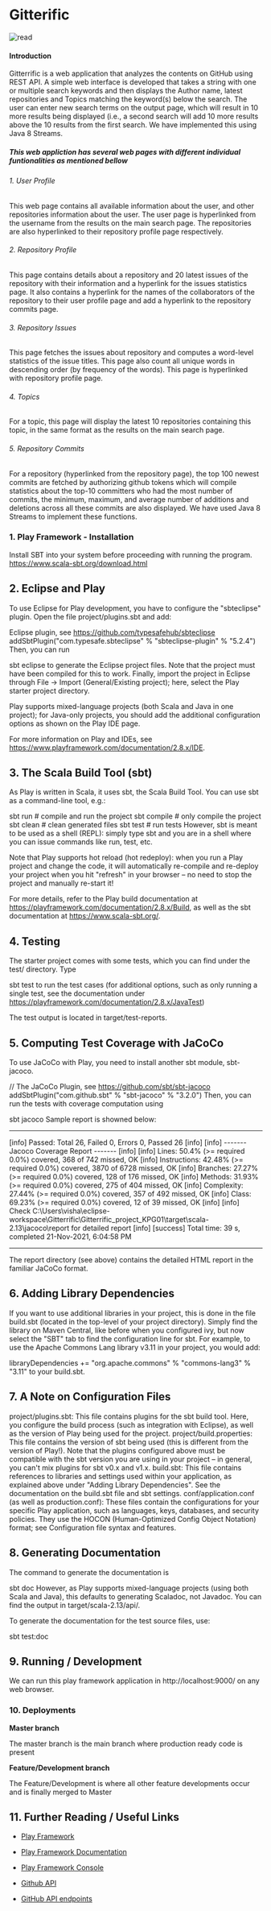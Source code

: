 
# Gitterific

![read](https://user-images.githubusercontent.com/35566310/142740237-d53da630-dc37-478a-bcc5-23cee595d510.jpg)


#### Introduction

Gitterrific is a web application that analyzes the contents on GitHub using REST API. A simple web interface is developed that takes a string with one or multiple search keywords and then displays the Author name, latest repositories and Topics matching the keyword(s) below the search. The user can enter new search terms on the output page, which will result in 10 more results being displayed (i.e., a second search will add 10 more results above the 10 results from the first search. We have implemented this using Java 8 Streams.

##### This web appliction has several web pages with different individual funtionalities as mentioned bellow

###### 1. User Profile
This web page contains all available information about the user, and other repositories information about the user. The user page is hyperlinked from the username from the results on the main search page. The repositories are also hyperlinked to their repository profile page respectively.

###### 2. Repository Profile
This page contains details about a repository and 20 latest issues of the repository with their information and a hyperlink for the issues statistics page. It also contains a hyperlink for the names of the collaborators of the repository to their user profile page and add a hyperlink to the repository commits page.

###### 3. Repository Issues
This page fetches the issues about repository and computes a word-level statistics of the issue titles. This page also count all unique words in descending order (by frequency of the words). This page is hyperlinked with repository profile page.

###### 4. Topics
For a topic, this page will display the latest 10 repositories containing this topic, in the same format as the results on the main search page.

###### 5. Repository Commits
For a repository (hyperlinked from the repository page), the top 100 newest commits are fetched by authorizing github tokens which will compile statistics about the top-10 committers who had the most number of commits, the minimum, maximum, and average number of additions and deletions across all these commits are also displayed. We have used Java 8 Streams to implement these functions.


### 1. Play Framework - Installation

Install SBT into your system before proceeding with running the program.
https://www.scala-sbt.org/download.html


## 2. Eclipse and Play
To use Eclipse for Play development, you have to configure the "sbteclipse" plugin. Open the file project/plugins.sbt and add:

Eclipse plugin, see https://github.com/typesafehub/sbteclipse
addSbtPlugin("com.typesafe.sbteclipse" % "sbteclipse-plugin" % "5.2.4")
Then, you can run

sbt eclipse
to generate the Eclipse project files. Note that the project must have been compiled for this to work. Finally, import the project in Eclipse through File → Import (General/Existing project); here, select the Play starter project directory.

Play supports mixed-language projects (both Scala and Java in one project); for Java-only projects, you should add the additional configuration options as shown on the Play IDE page.

For more information on Play and IDEs, see https://www.playframework.com/documentation/2.8.x/IDE.


## 3. The Scala Build Tool (sbt)
As Play is written in Scala, it uses sbt, the Scala Build Tool. You can use sbt as a command-line tool, e.g.:

sbt run       # compile and run the project
sbt compile   # only compile the project
sbt clean     # clean generated files
sbt test      # run tests
However, sbt is meant to be used as a shell (REPL): simply type sbt and you are in a shell where you can issue commands like run, test, etc.

Note that Play supports hot reload (hot redeploy): when you run a Play project and change the code, it will automatically re-compile and re-deploy your project when you hit "refresh" in your browser – no need to stop the project and manually re-start it!

For more details, refer to the Play build documentation at https://playframework.com/documentation/2.8.x/Build, as well as the sbt documentation at https://www.scala-sbt.org/.

## 4. Testing
The starter project comes with some tests, which you can find under the test/ directory. Type

sbt test
to run the test cases (for additional options, such as only running a single test, see the documentation under https://playframework.com/documentation/2.8.x/JavaTest)

The test output is located in target/test-reports.

## 5. Computing Test Coverage with JaCoCo
To use JaCoCo with Play, you need to install another sbt module, sbt-jacoco. 

// The JaCoCo Plugin, see https://github.com/sbt/sbt-jacoco
addSbtPlugin("com.github.sbt" % "sbt-jacoco" % "3.2.0")
Then, you can run the tests with coverage computation using

sbt jacoco
Sample report is showned below:

********************
[info] Passed: Total 26, Failed 0, Errors 0, Passed 26
[info]
[info] ------- Jacoco Coverage Report -------
[info]
[info] Lines: 50.4% (>= required 0.0%) covered, 368 of 742 missed, OK
[info] Instructions: 42.48% (>= required 0.0%) covered, 3870 of 6728 missed, OK
[info] Branches: 27.27% (>= required 0.0%) covered, 128 of 176 missed, OK
[info] Methods: 31.93% (>= required 0.0%) covered, 275 of 404 missed, OK
[info] Complexity: 27.44% (>= required 0.0%) covered, 357 of 492 missed, OK
[info] Class: 69.23% (>= required 0.0%) covered, 12 of 39 missed, OK
[info]
[info] Check C:\Users\visha\eclipse-workspace\Gitterrific\Gitterrific_project_KPG01\target\scala-2.13\jacoco\report for detailed report
[info]
[success] Total time: 39 s, completed 21-Nov-2021, 6:04:58 PM
********************

The report directory (see above) contains the detailed HTML report in the familiar JaCoCo format.



## 6. Adding Library Dependencies
If you want to use additional libraries in your project, this is done in the file build.sbt (located in the top-level of your project directory). Simply find the library on Maven Central, like before when you configured ivy, but now select the "SBT" tab to find the configuration line for sbt. For example, to use the Apache Commons Lang library v3.11 in your project, you would add:

libraryDependencies += "org.apache.commons" % "commons-lang3" % "3.11"
to your build.sbt.



## 7. A Note on Configuration Files

project/plugins.sbt: This file contains plugins for the sbt build tool. Here, you configure the build process (such as integration with Eclipse), as well as the version of Play being used for the project.
﻿project/build.properties: This file contains the version of sbt being used (this is different from the version of Play!). Note that the plugins configured above must be compatible with the sbt version you are using in your project – in general, you can't mix plugins for sbt v0.x and v1.x.
build.sbt: This file contains references to libraries and settings used within your application, as explained above under "Adding Library Dependencies". See the documentation on the build.sbt file and sbt settings.
conf/application.conf (as well as production.conf): These files contain the configurations for your specific Play application, such as languages, keys, databases, and security policies. They use the HOCON (Human-Optimized Config Object Notation) format; see Configuration file syntax and features.


## 8. Generating Documentation
The command to generate the documentation is

sbt doc
However, as Play supports mixed-language projects (using both Scala and Java), this defaults to generating Scaladoc, not Javadoc. You can find the output in target/scala-2.13/api/.

To generate the documentation for the test source files, use:

sbt test:doc


## 9. Running / Development

We can run this play framework application in http://localhost:9000/ on any web browser.


### 10. Deployments

**Master branch**

The master branch is the main branch where production ready code is present

**Feature/Development branch**

The Feature/Development is where all other feature developments occur and is finally merged to Master



## 11. Further Reading / Useful Links

- [Play Framework](https://www.playframework.com)

- [Play Framework Documentation](https://www.playframework.com/documentation/2.8.x/Home)

- [Play Framework Console](https://www.playframework.com/documentation/2.8.x/PlayConsole)

- [Github API](https://codesnippet.io/github-api-tutorial/)

- [GitHub API endpoints](https://docs.github.com/en/rest/overview/endpoints-available-for-github-apps)
